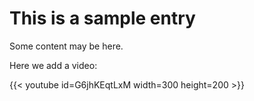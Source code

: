 # This is a sample entry

Some content may be here.

Here we add a video:

{{< youtube id=G6jhKEqtLxM width=300 height=200 >}}
